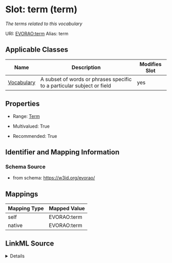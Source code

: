 

# Slot: term (term) 


_The terms related to this vocabulary_





URI: [EVORAO:term](https://w3id.org/evorao/term)
Alias: term

<!-- no inheritance hierarchy -->





## Applicable Classes

| Name | Description | Modifies Slot |
| --- | --- | --- |
| [Vocabulary](Vocabulary.md) | A subset of words or phrases specific to a particular subject or field |  yes  |







## Properties

* Range: [Term](Term.md)

* Multivalued: True

* Recommended: True





## Identifier and Mapping Information







### Schema Source


* from schema: https://w3id.org/evorao/




## Mappings

| Mapping Type | Mapped Value |
| ---  | ---  |
| self | EVORAO:term |
| native | EVORAO:term |




## LinkML Source

<details>
```yaml
name: term
description: The terms related to this vocabulary
title: term
from_schema: https://w3id.org/evorao/
rank: 1000
alias: term
domain_of:
- Vocabulary
range: Term
required: false
recommended: true
multivalued: true

```
</details>